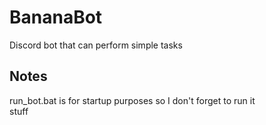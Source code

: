 # BananaBot
Discord bot that can perform simple tasks
## Notes
run_bot.bat is for startup purposes so I don't forget to run it<br/>
stuff
